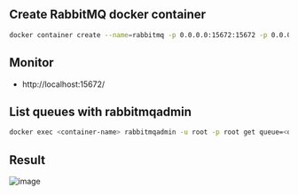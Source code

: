 ## Create RabbitMQ docker container
```bash
docker container create --name=rabbitmq -p 0.0.0.0:15672:15672 -p 0.0.0.0:5672:5672 -e RABBITMQ_DEFAULT_USERNAME=root -e RABBITMQ_DEFAULT_PASS=root rabbitmq:3-management
```

## Monitor
- http://localhost:15672/

## List queues with rabbitmqadmin
```bash
docker exec <container-name> rabbitmqadmin -u root -p root get queue=<queue-name>
```

## Result
![image](https://user-images.githubusercontent.com/7555972/231352963-367658da-637f-408c-b577-2fa3a6e92043.png)
